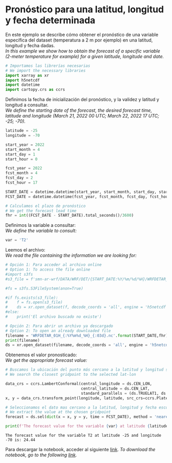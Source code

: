 # Pronóstico para una latitud, longitud y fecha determinada

En este ejemplo se describe cómo obtener el pronóstico de una variable específica del dataset (temperatura a 2 m por ejemplo) en una latitud, longitud y fecha dadas. <br />
*In this example we show how to obtain the forecast of a specific variable (2-meter temperature for example) for a given latitude, longitude and date.*


```python
# Importamos las librerías necesarias
# We import the necessary libraries
import xarray as xr
import h5netcdf
import datetime
import cartopy.crs as ccrs
```

Definimos la fecha de inicialización del pronóstico, y la validez y latitud y longitud a consultar. <br />
*We define the starting date of the forecast, the desired forecast time, latitude and longitude (March 21, 2022 00 UTC; March 22, 2022 17 UTC; -25; -70).*


```python
latitude = -25
longitude = -70

start_year = 2022
start_month = 4
start_day = 1
start_hour = 0

fcst_year = 2022
fcst_month = 4
fcst_day = 2
fcst_hour = 17

START_DATE = datetime.datetime(start_year, start_month, start_day, start_hour) # inicialization date of the forecast
FCST_DATE = datetime.datetime(fcst_year, fcst_month, fcst_day, fcst_hour)    # date of interest (valid date)

# Calculamos el plazo de pronóstico
# We get the forecast lead time
fhr = int((FCST_DATE - START_DATE).total_seconds()/3600)
```

Definimos la variable a consultar: <br />
*We define the variable to consult:*


```python
var = 'T2'
```

Leemos el archivo: <br />
*We read the file containing the information we are looking for:*


```python
# Opción 1: Para acceder al archivo online
# Option 1: To access the file online
#import s3fs
#s3_file = f'smn-ar-wrf/DATA/WRF/DET/{START_DATE:%Y/%m/%d/%H}/WRFDETAR_01H_{START_DATE:%Y%m%d_%H}_{fhr:03d}.nc'

#fs = s3fs.S3FileSystem(anon=True)

#if fs.exists(s3_file):
#    f = fs.open(s3_file)
#    ds = xr.open_dataset(f, decode_coords = 'all', engine = 'h5netcdf')
#else:
#    print('El archivo buscado no existe')

# Opción 2: Para abrir un archivo ya descargado
# Option 2: To open an already downloaded file
filename = 'WRFDETAR_01H_{:%Y%m%d_%H}_{:03d}.nc'.format(START_DATE,fhr)
print(filename)
ds = xr.open_dataset(filename, decode_coords = 'all', engine = 'h5netcdf')
```

Obtenemos el valor pronosticado: <br />
*We get the appropriate forecast value:*



```python
# Buscamos la ubicación del punto más cercano a la latitud y longitud solicitada
# We search the closest gridpoint to the selected lat-lon 

data_crs = ccrs.LambertConformal(central_longitude = ds.CEN_LON, 
                                 central_latitude = ds.CEN_LAT, 
                                 standard_parallels = (ds.TRUELAT1, ds.TRUELAT2))
x, y = data_crs.transform_point(longitude, latitude, src_crs=ccrs.PlateCarree())

# Seleccionamos el dato mas cercano a la latitud, longitud y fecha escogida
# We extract the value at the chosen gridpoint
forecast = ds.sel(dict(x = x, y = y, time = FCST_DATE), method = 'nearest')[var]

print(f'The forecast value for the variable {var} at latitude {latitude} and longitude {longitude} is: {forecast.values:0.2f}')

```

    The forecast value for the variable T2 at latitude -25 and longitude -70 is: 24.44

Para descargar la notebook, acceder al siguiente [link](../notebooks/Prono_lat_lon_fecha_bilingue.ipynb).
*To download the notebook, go to the following [link](../notebooks/Prono_lat_lon_fecha_bilingue.ipynb).*
